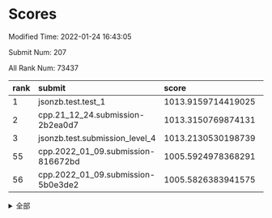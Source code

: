 # Scores

Modified Time: 2022-01-24 16:43:05

Submit Num: 207

All Rank Num: 73437

| rank |               submit               |       score        |       sigma        | pk_num |
| :--- | :--------------------------------- | :----------------- | :----------------- | :----- |
| 1    | jsonzb.test.test_1                 | 1013.9159714419025 | 0.830716291220912  | 1417   |
| 2    | cpp.21_12_24.submission-2b2ea0d7   | 1013.3150769874131 | 0.815188520783903  | 1420   |
| 3    | jsonzb.test.submission_level_4     | 1013.2130530198739 | 0.7972739758861103 | 1423   |
| 55   | cpp.2022_01_09.submission-816672bd | 1005.5924978368291 | 0.7196324202925614 | 1420   |
| 56   | cpp.2022_01_09.submission-5b0e3de2 | 1005.5826383941575 | 0.7269815680309385 | 1423   |


<details>
<summary>全部</summary>

| rank |                 submit                 |       score        |       sigma        | pk_num |
| :--- | :------------------------------------- | :----------------- | :----------------- | :----- |
| 1    | jsonzb.test.test_1                     | 1013.9159714419025 | 0.830716291220912  | 1417   |
| 2    | cpp.21_12_24.submission-2b2ea0d7       | 1013.3150769874131 | 0.815188520783903  | 1420   |
| 3    | jsonzb.test.submission_level_4         | 1013.2130530198739 | 0.7972739758861103 | 1423   |
| 4    | gobigger.level_3.submission_level_3_1  | 1011.4581668836443 | 0.7978842983216515 | 1417   |
| 5    | gobigger.level_3.submission_level_3_0  | 1011.2644353848832 | 0.7932439890013723 | 1422   |
| 6    | gobigger.level_3.submission_level_3_7  | 1010.9105141694627 | 0.7794389443468536 | 1416   |
| 7    | gobigger.level_3.submission_level_3_26 | 1010.8613315394573 | 0.7714751934933187 | 1415   |
| 8    | gobigger.level_3.submission_level_3_6  | 1010.8075419993655 | 0.7993959359853275 | 1418   |
| 9    | gobigger.level_3.submission_level_3_41 | 1010.7461163425327 | 0.7506788302196821 | 1416   |
| 10   | gobigger.level_3.submission_level_3_33 | 1010.6695023062917 | 0.7643093467443308 | 1417   |
| 11   | gobigger.level_3.submission_level_3_45 | 1010.5868126854616 | 0.7952346063002899 | 1422   |
| 12   | gobigger.level_3.submission_level_3_21 | 1010.5413855173825 | 0.7817245655982272 | 1417   |
| 13   | gobigger.level_3.submission_level_3_30 | 1010.5396007199059 | 0.7814183537651386 | 1414   |
| 14   | gobigger.level_3.submission_level_3_3  | 1010.4790977104616 | 0.761148154317856  | 1421   |
| 15   | gobigger.level_3.submission_level_3_27 | 1010.4246188290214 | 0.7468780552840658 | 1421   |
| 16   | gobigger.level_3.submission_level_3_47 | 1010.4028459839568 | 0.7755825607839834 | 1419   |
| 17   | gobigger.level_3.submission_level_3_15 | 1010.3245312373098 | 0.7599808985655028 | 1415   |
| 18   | gobigger.level_3.submission_level_3_31 | 1010.3193475575955 | 0.7746945156501845 | 1419   |
| 19   | gobigger.level_3.submission_level_3_39 | 1010.2821719632266 | 0.757375316607102  | 1421   |
| 20   | gobigger.level_3.submission_level_3_13 | 1010.1862084326322 | 0.7571002052618354 | 1418   |
| 21   | gobigger.level_3.submission_level_3_38 | 1010.1831729389171 | 0.756690597247609  | 1414   |
| 22   | gobigger.level_3.submission_level_3_10 | 1010.0895971107072 | 0.7691283273704557 | 1414   |
| 23   | gobigger.level_3.submission_level_3_35 | 1009.9622120105237 | 0.7490095333350809 | 1421   |
| 24   | gobigger.level_3.submission_level_3_49 | 1009.9386734613234 | 0.7674591787842704 | 1415   |
| 25   | gobigger.level_3.submission_level_3_46 | 1009.8998990736641 | 0.7500326705340798 | 1415   |
| 26   | gobigger.level_3.submission_level_3_8  | 1009.8805433812903 | 0.756756027310566  | 1419   |
| 27   | gobigger.level_3.submission_level_3_14 | 1009.8211769033093 | 0.7641481473968723 | 1420   |
| 28   | gobigger.level_3.submission_level_3_29 | 1009.5921157198394 | 0.750759009580614  | 1419   |
| 29   | gobigger.level_3.submission_level_3_48 | 1009.5738054110589 | 0.7550468038214659 | 1420   |
| 30   | gobigger.level_3.submission_level_3_28 | 1009.5409074510874 | 0.751133649360189  | 1422   |
| 31   | gobigger.level_3.submission_level_3_34 | 1009.4502325307087 | 0.7337963194259337 | 1414   |
| 32   | gobigger.level_3.submission_level_3_43 | 1009.3663600663291 | 0.7411204251202625 | 1420   |
| 33   | gobigger.level_3.submission_level_3_20 | 1009.3351833917895 | 0.7522616962750499 | 1419   |
| 34   | gobigger.level_3.submission_level_3_17 | 1009.3334472950738 | 0.7384285657933622 | 1422   |
| 35   | gobigger.level_3.submission_level_3_11 | 1009.3200887583092 | 0.7648573859216818 | 1412   |
| 36   | gobigger.level_3.submission_level_3_36 | 1009.2957391694029 | 0.7827678211824856 | 1419   |
| 37   | gobigger.level_3.submission_level_3_9  | 1009.2079291315846 | 0.7489280553023356 | 1422   |
| 38   | gobigger.level_3.submission_level_3_16 | 1009.2061439398876 | 0.7569090211809114 | 1422   |
| 39   | gobigger.level_3.submission_level_3_37 | 1009.1803464151731 | 0.7572997151028092 | 1418   |
| 40   | gobigger.level_3.submission_level_3_40 | 1009.1532369960141 | 0.7395049738332646 | 1423   |
| 41   | gobigger.level_3.submission_level_3_4  | 1009.0803115610265 | 0.7804083636974054 | 1418   |
| 42   | gobigger.level_3.submission_level_3_19 | 1008.9739230884892 | 0.7588810612591744 | 1422   |
| 43   | gobigger.level_3.submission_level_3_5  | 1008.9178923364689 | 0.7576906034698161 | 1422   |
| 44   | gobigger.level_3.submission_level_3_2  | 1008.8918251692841 | 0.7440084303091679 | 1420   |
| 45   | gobigger.level_3.submission_level_3_42 | 1008.8530698754403 | 0.7599507397520099 | 1421   |
| 46   | gobigger.level_3.submission_level_3_22 | 1008.8041561569415 | 0.7665396696192821 | 1423   |
| 47   | gobigger.level_3.submission_level_3_23 | 1008.8023382063823 | 0.7493736646521112 | 1416   |
| 48   | gobigger.level_3.submission_level_3_32 | 1008.7852062316464 | 0.7523832228541437 | 1419   |
| 49   | gobigger.level_3.submission_level_3_12 | 1008.7188885559821 | 0.7582878535215223 | 1420   |
| 50   | gobigger.level_3.submission_level_3_44 | 1008.6554146921054 | 0.750932367462248  | 1415   |
| 51   | gobigger.level_3.submission_level_3_25 | 1008.418948000005  | 0.7482799965783729 | 1417   |
| 52   | gobigger.level_3.submission_level_3_24 | 1008.3810971780373 | 0.7401463836874066 | 1415   |
| 53   | gobigger.level_3.submission_level_3_18 | 1007.800580655764  | 0.7553853994162992 | 1421   |
| 54   | gobigger.level_1.submission_level_1_23 | 1005.6787321428706 | 0.7118434678732156 | 1423   |
| 55   | cpp.2022_01_09.submission-816672bd     | 1005.5924978368291 | 0.7196324202925614 | 1420   |
| 56   | cpp.2022_01_09.submission-5b0e3de2     | 1005.5826383941575 | 0.7269815680309385 | 1423   |
| 57   | gobigger.level_1.submission_level_1_35 | 1005.0918233868035 | 0.7275139575498566 | 1415   |
| 58   | gobigger.level_1.submission_level_1_32 | 1004.9789541840411 | 0.7190987557537312 | 1426   |
| 59   | gobigger.level_1.submission_level_1_22 | 1004.6131147710358 | 0.7166305005404997 | 1422   |
| 60   | gobigger.level_1.submission_level_1_7  | 1004.5781378555008 | 0.7152254065657393 | 1420   |
| 61   | gobigger.level_1.submission_level_1_6  | 1004.4693879420346 | 0.72481484025918   | 1423   |
| 62   | gobigger.level_1.submission_level_1_48 | 1004.2125463512194 | 0.7230031960855287 | 1417   |
| 63   | gobigger.level_1.submission_level_1_36 | 1004.1431226214244 | 0.7095834535898722 | 1421   |
| 64   | gobigger.level_1.submission_level_1_8  | 1004.1328723718364 | 0.7125502989526369 | 1420   |
| 65   | gobigger.level_1.submission_level_1_46 | 1004.1135198148993 | 0.7204869744902549 | 1416   |
| 66   | gobigger.level_1.submission_level_1_10 | 1004.1117766604875 | 0.7277083425310906 | 1423   |
| 67   | gobigger.level_1.submission_level_1_38 | 1004.0438425696142 | 0.7256619163553981 | 1419   |
| 68   | gobigger.level_1.submission_level_1_41 | 1003.855026451649  | 0.7162787428820897 | 1418   |
| 69   | gobigger.level_1.submission_level_1_42 | 1003.8523118899798 | 0.7201637874546897 | 1421   |
| 70   | gobigger.level_1.submission_level_1_2  | 1003.8194768499034 | 0.7195298152009446 | 1419   |
| 71   | gobigger.level_1.submission_level_1_0  | 1003.7866124349106 | 0.7183578622932789 | 1419   |
| 72   | gobigger.level_1.submission_level_1_34 | 1003.7539393557269 | 0.7223970180162992 | 1411   |
| 73   | gobigger.level_1.submission_level_1_5  | 1003.721871778336  | 0.7204407088736896 | 1420   |
| 74   | gobigger.level_1.submission_level_1_9  | 1003.6387972943506 | 0.7109360940105233 | 1420   |
| 75   | gobigger.level_1.submission_level_1_49 | 1003.6374333275893 | 0.7229321993942786 | 1417   |
| 76   | gobigger.level_1.submission_level_1_1  | 1003.5583983522349 | 0.7150503645865781 | 1422   |
| 77   | gobigger.level_1.submission_level_1_43 | 1003.556186650904  | 0.7237056004173548 | 1420   |
| 78   | gobigger.level_1.submission_level_1_16 | 1003.4530213288043 | 0.7164440583153258 | 1422   |
| 79   | gobigger.level_1.submission_level_1_26 | 1003.3979959581897 | 0.7172708291436725 | 1418   |
| 80   | gobigger.level_1.submission_level_1_44 | 1003.2672893471291 | 0.7050708176517549 | 1419   |
| 81   | gobigger.level_1.submission_level_1_27 | 1003.2657031814643 | 0.7186441744231603 | 1416   |
| 82   | gobigger.level_1.submission_level_1_19 | 1003.2095672242849 | 0.7170476769241044 | 1419   |
| 83   | gobigger.level_1.submission_level_1_28 | 1003.1928917613757 | 0.7258211428053086 | 1412   |
| 84   | gobigger.level_1.submission_level_1_37 | 1003.1195194427291 | 0.7214649229558715 | 1417   |
| 85   | gobigger.level_1.submission_level_1_20 | 1003.0932105324417 | 0.712112737966366  | 1420   |
| 86   | gobigger.level_1.submission_level_1_4  | 1003.0822922737221 | 0.7142975860305054 | 1423   |
| 87   | gobigger.level_1.submission_level_1_45 | 1003.0696202061141 | 0.718286697311395  | 1416   |
| 88   | gobigger.level_1.submission_level_1_33 | 1003.0646131425681 | 0.7138112861052582 | 1421   |
| 89   | gobigger.level_1.submission_level_1_14 | 1003.0446390005844 | 0.7195843933026399 | 1419   |
| 90   | gobigger.level_1.submission_level_1_12 | 1003.0410976220464 | 0.7193997738959729 | 1415   |
| 91   | gobigger.level_1.submission_level_1_11 | 1003.0213949261507 | 0.707496471976938  | 1419   |
| 92   | gobigger.level_1.submission_level_1_18 | 1002.9865473055626 | 0.7169646075047059 | 1420   |
| 93   | gobigger.level_1.submission_level_1_21 | 1002.9536056503487 | 0.7161228890025629 | 1418   |
| 94   | gobigger.level_1.submission_level_1_13 | 1002.8586163784495 | 0.7214787233147358 | 1422   |
| 95   | gobigger.level_1.submission_level_1_25 | 1002.7918073395174 | 0.7060960137061503 | 1419   |
| 96   | gobigger.level_1.submission_level_1_40 | 1002.7141802110663 | 0.7149748572836906 | 1413   |
| 97   | gobigger.level_1.submission_level_1_17 | 1002.6285667721194 | 0.7140113247764659 | 1414   |
| 98   | gobigger.level_1.submission_level_1_39 | 1002.4852360086105 | 0.7133719980466017 | 1418   |
| 99   | gobigger.level_1.submission_level_1_29 | 1002.3868840290598 | 0.7108792445588489 | 1422   |
| 100  | gobigger.level_1.submission_level_1_31 | 1002.3783354342704 | 0.7000655418565405 | 1422   |
| 101  | gobigger.level_1.submission_level_1_30 | 1002.3451620449249 | 0.7210014461414511 | 1415   |
| 102  | gobigger.level_1.submission_level_1_15 | 1002.2867884225138 | 0.7085743059888817 | 1422   |
| 103  | gobigger.level_1.submission_level_1_3  | 1002.2857940358613 | 0.7134920427670455 | 1418   |
| 104  | gobigger.level_1.submission_level_1_47 | 1002.2610574184506 | 0.7165487458397447 | 1422   |
| 105  | gobigger.level_1.submission_level_1_24 | 1001.6862521234091 | 0.7000591079755788 | 1423   |
| 106  | gobigger.random.submission_random_18   | 997.0323668252099  | 0.7057766793473165 | 1417   |
| 107  | gobigger.random.submission_random_14   | 996.9526041825906  | 0.7139041375046333 | 1421   |
| 108  | gobigger.random.submission_random_45   | 996.9390365052361  | 0.7150109853939742 | 1417   |
| 109  | gobigger.random.submission_random_33   | 996.8687049454509  | 0.7180482040811811 | 1417   |
| 110  | gobigger.random.submission_random_16   | 996.6433036836858  | 0.7045499720277695 | 1417   |
| 111  | gobigger.random.submission_random_23   | 996.6331308620115  | 0.7131733566774372 | 1418   |
| 112  | gobigger.random.submission_random_28   | 996.5994101280562  | 0.7175737208425961 | 1420   |
| 113  | gobigger.random.submission_random_13   | 996.4963977038392  | 0.7113544339909555 | 1419   |
| 114  | gobigger.random.submission_random_41   | 996.48251182788    | 0.7112463589810295 | 1419   |
| 115  | gobigger.random.submission_random_27   | 996.4399013675819  | 0.7102677907025683 | 1418   |
| 116  | gobigger.random.submission_random_9    | 996.4325516977899  | 0.7176777133345836 | 1415   |
| 117  | gobigger.random.submission_random_26   | 996.3161437392406  | 0.7125808374754112 | 1425   |
| 118  | gobigger.random.submission_random_31   | 996.2969462096555  | 0.7190320351514139 | 1412   |
| 119  | gobigger.random.submission_random_24   | 996.2708367737366  | 0.7189804878587929 | 1422   |
| 120  | gobigger.random.submission_random_30   | 996.2486974785901  | 0.7141105865226035 | 1419   |
| 121  | gobigger.random.submission_random_44   | 996.1246702113009  | 0.7061181198404936 | 1422   |
| 122  | gobigger.random.submission_random_47   | 996.1123199392978  | 0.716535600425285  | 1414   |
| 123  | gobigger.random.submission_random_17   | 996.1077796558897  | 0.7149863759592054 | 1420   |
| 124  | gobigger.random.submission_random_8    | 996.0961452377524  | 0.7116852477125567 | 1418   |
| 125  | gobigger.random.submission_random_42   | 996.068836035939   | 0.7063113661123822 | 1419   |
| 126  | gobigger.random.submission_random_22   | 996.0381328664648  | 0.7218708500766231 | 1416   |
| 127  | gobigger.random.submission_random_6    | 995.9875508958753  | 0.708884922802967  | 1419   |
| 128  | gobigger.random.submission_random_1    | 995.8708165332837  | 0.7205521509263716 | 1418   |
| 129  | gobigger.random.submission_random_20   | 995.8266145183229  | 0.7199262119561648 | 1415   |
| 130  | gobigger.random.submission_random_7    | 995.8262175796823  | 0.7148423105218238 | 1419   |
| 131  | gobigger.random.submission_random_34   | 995.7952067066955  | 0.7048051922593707 | 1419   |
| 132  | gobigger.random.submission_random_21   | 995.7669323105939  | 0.7060390978852885 | 1422   |
| 133  | gobigger.random.submission_random_25   | 995.7583135161365  | 0.7181964126290793 | 1420   |
| 134  | gobigger.random.submission_random_12   | 995.691098722596   | 0.7227191292146701 | 1420   |
| 135  | gobigger.random.submission_random_49   | 995.6402466726827  | 0.7083583351617848 | 1418   |
| 136  | gobigger.random.submission_random_48   | 995.6260351954368  | 0.7152753255002788 | 1419   |
| 137  | gobigger.random.submission_random_46   | 995.603711173324   | 0.7176354048875273 | 1420   |
| 138  | gobigger.random.submission_random_15   | 995.5057237979596  | 0.6979734773000275 | 1424   |
| 139  | gobigger.random.submission_random_43   | 995.4940510914179  | 0.7285627281749852 | 1418   |
| 140  | gobigger.random.submission_random_10   | 995.4603831526395  | 0.7283101560286162 | 1423   |
| 141  | gobigger.random.submission_random_32   | 995.4577908821018  | 0.7212852200031095 | 1415   |
| 142  | gobigger.random.submission_random_3    | 995.4334278493409  | 0.7185578363827682 | 1418   |
| 143  | gobigger.random.submission_random_11   | 995.4261064089106  | 0.7178866636658531 | 1421   |
| 144  | gobigger.random.submission_random_2    | 995.3396316653634  | 0.710419561626271  | 1423   |
| 145  | gobigger.random.submission_random_38   | 995.2893759523988  | 0.6969956383525371 | 1424   |
| 146  | gobigger.random.submission_random_36   | 995.2562147053093  | 0.7109859716622969 | 1420   |
| 147  | gobigger.random.submission_random_29   | 995.2494766599351  | 0.710577713891338  | 1419   |
| 148  | gobigger.random.submission_random_4    | 995.0442395601743  | 0.7176166053519454 | 1422   |
| 149  | gobigger.random.submission_random_40   | 994.9681807225436  | 0.7105088128114594 | 1416   |
| 150  | gobigger.random.submission_random_0    | 994.7515612919162  | 0.7219941569798074 | 1416   |
| 151  | gobigger.random.submission_random_19   | 994.688367901017   | 0.7139620209822946 | 1424   |
| 152  | gobigger.random.submission_random_5    | 994.6349477926096  | 0.7130485752435093 | 1415   |
| 153  | gobigger.random.submission_random_37   | 994.5928367423458  | 0.723377451958047  | 1424   |
| 154  | gobigger.random.submission_random_39   | 994.5610108261689  | 0.7241759690214646 | 1416   |
| 155  | gobigger.level_2.submission_level_2_13 | 993.9593403047822  | 0.7262724857131592 | 1420   |
| 156  | gobigger.random.submission_random_35   | 993.9215976639043  | 0.7184742996444979 | 1424   |
| 157  | gobigger.level_2.submission_level_2_5  | 993.5763564777511  | 0.7377261747307635 | 1420   |
| 158  | gobigger.level_2.submission_level_2_48 | 993.5668812807544  | 0.7330981736368534 | 1424   |
| 159  | gobigger.level_2.submission_level_2_24 | 993.5380307441394  | 0.7459874217368152 | 1421   |
| 160  | gobigger.level_2.submission_level_2_9  | 993.4670870025512  | 0.7315786100346792 | 1415   |
| 161  | gobigger.level_2.submission_level_2_38 | 993.3543246269677  | 0.7341397635830296 | 1418   |
| 162  | gobigger.level_2.submission_level_2_4  | 993.1217404334673  | 0.7401288308487696 | 1421   |
| 163  | gobigger.level_2.submission_level_2_25 | 993.0954444006012  | 0.738130617357909  | 1418   |
| 164  | gobigger.level_2.submission_level_2_21 | 993.0804666336626  | 0.7411690121165008 | 1418   |
| 165  | gobigger.level_2.submission_level_2_45 | 993.0689854494148  | 0.7472703841060906 | 1415   |
| 166  | gobigger.level_2.submission_level_2_35 | 992.9672936735749  | 0.7328524401155345 | 1420   |
| 167  | gobigger.level_2.submission_level_2_23 | 992.8174468166648  | 0.7271056717465215 | 1416   |
| 168  | gobigger.level_2.submission_level_2_2  | 992.7511321523539  | 0.727254721930422  | 1421   |
| 169  | gobigger.level_2.submission_level_2_19 | 992.7500150886736  | 0.755911094779224  | 1420   |
| 170  | gobigger.level_2.submission_level_2_34 | 992.7487028422829  | 0.7449114280606295 | 1420   |
| 171  | gobigger.level_2.submission_level_2_47 | 992.6285834071007  | 0.7417194053458529 | 1419   |
| 172  | gobigger.level_2.submission_level_2_30 | 992.6108773398087  | 0.7360771308847638 | 1419   |
| 173  | gobigger.level_2.submission_level_2_36 | 992.5866269432846  | 0.7459990523081689 | 1421   |
| 174  | gobigger.level_2.submission_level_2_22 | 992.5430762605328  | 0.7296504762143421 | 1420   |
| 175  | gobigger.level_2.submission_level_2_10 | 992.3766674545934  | 0.7535690392616465 | 1421   |
| 176  | gobigger.level_2.submission_level_2_44 | 992.2951572866064  | 0.744209362875982  | 1414   |
| 177  | gobigger.level_2.submission_level_2_17 | 992.2932887482817  | 0.7404711016264652 | 1423   |
| 178  | gobigger.level_2.submission_level_2_8  | 992.2026161565333  | 0.7430490282414678 | 1421   |
| 179  | gobigger.level_2.submission_level_2_28 | 992.1496918991004  | 0.7419833123883754 | 1419   |
| 180  | gobigger.level_2.submission_level_2_32 | 992.0952841568669  | 0.7443367905893207 | 1420   |
| 181  | gobigger.level_2.submission_level_2_0  | 991.9985396826488  | 0.7487633277135849 | 1417   |
| 182  | gobigger.level_2.submission_level_2_1  | 991.9807475110325  | 0.7443104268213532 | 1424   |
| 183  | gobigger.level_2.submission_level_2_15 | 991.9787035940049  | 0.750528487361669  | 1420   |
| 184  | gobigger.level_2.submission_level_2_6  | 991.8171315832387  | 0.7445790763097834 | 1419   |
| 185  | gobigger.level_2.submission_level_2_49 | 991.7647543706499  | 0.7369712106591421 | 1422   |
| 186  | gobigger.level_2.submission_level_2_42 | 991.6633210855313  | 0.7511414327312288 | 1419   |
| 187  | gobigger.level_2.submission_level_2_14 | 991.6233285842316  | 0.7373863255388772 | 1420   |
| 188  | gobigger.level_2.submission_level_2_39 | 991.5155121076277  | 0.7433062413971109 | 1413   |
| 189  | gobigger.level_2.submission_level_2_40 | 991.4684994315827  | 0.7573545845650556 | 1422   |
| 190  | gobigger.level_2.submission_level_2_46 | 991.4353398364111  | 0.7692602684857095 | 1414   |
| 191  | gobigger.level_2.submission_level_2_29 | 991.4189362963863  | 0.7731432139741565 | 1427   |
| 192  | gobigger.level_2.submission_level_2_12 | 991.3853034899372  | 0.7365928799809182 | 1422   |
| 193  | gobigger.level_2.submission_level_2_20 | 991.2805776787425  | 0.7397218827414235 | 1423   |
| 194  | gobigger.level_2.submission_level_2_33 | 991.1875415607536  | 0.7480508638029237 | 1424   |
| 195  | gobigger.level_2.submission_level_2_37 | 991.1533368076093  | 0.7513400172104886 | 1418   |
| 196  | gobigger.level_2.submission_level_2_41 | 991.0744634681316  | 0.7449987361892285 | 1419   |
| 197  | gobigger.level_2.submission_level_2_31 | 991.0274876128716  | 0.7525110912471449 | 1418   |
| 198  | gobigger.level_2.submission_level_2_3  | 991.0033585760152  | 0.7489062901735272 | 1420   |
| 199  | gobigger.level_2.submission_level_2_7  | 990.9642367513176  | 0.74578602446789   | 1418   |
| 200  | gobigger.level_2.submission_level_2_16 | 990.9435339667999  | 0.7720620083721397 | 1417   |
| 201  | gobigger.level_2.submission_level_2_18 | 990.6371584728686  | 0.7540599062416585 | 1417   |
| 202  | gobigger.level_2.submission_level_2_26 | 990.5749208223398  | 0.7589772641675057 | 1421   |
| 203  | gobigger.level_2.submission_level_2_27 | 990.4504195538021  | 0.7448548224906099 | 1411   |
| 204  | gobigger.level_2.submission_level_2_11 | 990.3683505898393  | 0.7487703965089675 | 1421   |
| 205  | gobigger.level_2.submission_level_2_43 | 989.7893819836088  | 0.7758784805165997 | 1421   |
| 206  | gobigger.none.submission_none_1        | 976.9049273276188  | 1.349791080947506  | 1421   |
| 207  | gobigger.none.submission_none_0        | 976.7513366808242  | 1.5183602382442476 | 1417   |

</details>